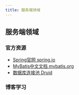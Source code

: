 ```yaml
---
title: 服务端领域
---
```


## 服务端领域

### 官方资源

- [Spring官网 spring.io](https://spring.io/)
- [MyBatis中文文档 mybatis.org](https://mybatis.org/mybatis-3/zh/index.html)
- [数据库连接池 Druid](https://github.com/alibaba/druid)

### 博客学习

